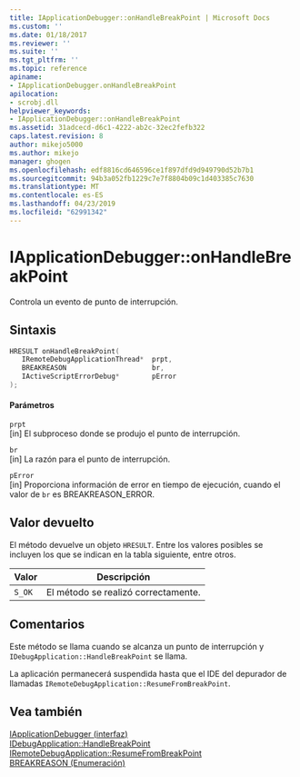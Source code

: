 ```yaml
---
title: IApplicationDebugger::onHandleBreakPoint | Microsoft Docs
ms.custom: ''
ms.date: 01/18/2017
ms.reviewer: ''
ms.suite: ''
ms.tgt_pltfrm: ''
ms.topic: reference
apiname:
- IApplicationDebugger.onHandleBreakPoint
apilocation:
- scrobj.dll
helpviewer_keywords:
- IApplicationDebugger::onHandleBreakPoint
ms.assetid: 31adcecd-d6c1-4222-ab2c-32ec2fefb322
caps.latest.revision: 8
author: mikejo5000
ms.author: mikejo
manager: ghogen
ms.openlocfilehash: edf8816cd646596ce1f897dfd9d949790d52b7b1
ms.sourcegitcommit: 94b3a052fb1229c7e7f8804b09c1d403385c7630
ms.translationtype: MT
ms.contentlocale: es-ES
ms.lasthandoff: 04/23/2019
ms.locfileid: "62991342"
---
```

# <a name="iapplicationdebuggeronhandlebreakpoint"></a>IApplicationDebugger::onHandleBreakPoint
Controla un evento de punto de interrupción.  
  
## <a name="syntax"></a>Sintaxis  
  
```cpp
HRESULT onHandleBreakPoint(  
   IRemoteDebugApplicationThread*  prpt,  
   BREAKREASON                     br,  
   IActiveScriptErrorDebug*        pError  
);  
```  
  
#### <a name="parameters"></a>Parámetros  
 `prpt`  
 [in] El subproceso donde se produjo el punto de interrupción.  
  
 `br`  
 [in] La razón para el punto de interrupción.  
  
 `pError`  
 [in] Proporciona información de error en tiempo de ejecución, cuando el valor de `br` es BREAKREASON_ERROR.  
  
## <a name="return-value"></a>Valor devuelto  
 El método devuelve un objeto `HRESULT`. Entre los valores posibles se incluyen los que se indican en la tabla siguiente, entre otros.  
  
|Valor|Descripción|  
|-----------|-----------------|  
|`S_OK`|El método se realizó correctamente.|  
  
## <a name="remarks"></a>Comentarios  
 Este método se llama cuando se alcanza un punto de interrupción y `IDebugApplication::HandleBreakPoint` se llama.  
  
 La aplicación permanecerá suspendida hasta que el IDE del depurador de llamadas `IRemoteDebugApplication::ResumeFromBreakPoint`.  
  
## <a name="see-also"></a>Vea también  
 [IApplicationDebugger (interfaz)](../../winscript/reference/iapplicationdebugger-interface.md)   
 [IDebugApplication::HandleBreakPoint](../../winscript/reference/idebugapplication-handlebreakpoint.md)   
 [IRemoteDebugApplication::ResumeFromBreakPoint](../../winscript/reference/iremotedebugapplication-resumefrombreakpoint.md)   
 [BREAKREASON (Enumeración)](../../winscript/reference/breakreason-enumeration.md)